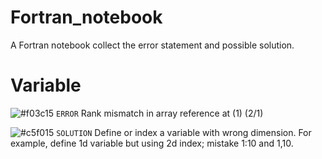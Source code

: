# Fortran_notebook
A Fortran notebook collect the error statement and possible solution.

# Variable
![#f03c15](https://placehold.co/15x15/f03c15/f03c15.png) `ERROR` Rank mismatch in array reference at (1) (2/1) 
  
![#c5f015](https://placehold.co/15x15/c5f015/c5f015.png) `SOLUTION` Define or index a variable with wrong dimension. For example, define 1d variable but using 2d index; mistake 1:10 and 1,10.
